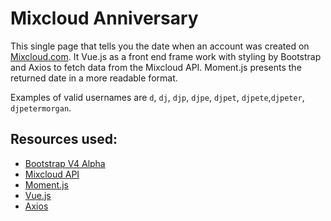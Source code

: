 # Mixcloud Anniversary
This single page that tells you the date when an account was created on [Mixcloud.com](https://www.mixcloud.com). It Vue.js as a front end frame work with styling by Bootstrap and Axios to fetch data from the Mixcloud API. Moment.js presents the returned date in a more readable format.

Examples of valid usernames are `d`, `dj`, `djp`, `djpe`, `djpet`, `djpete`,`djpeter`, `djpetermorgan`.

## Resources used:

  - [Bootstrap V4 Alpha](https://v4-alpha.getbootstrap.com/)
  - [Mixcloud API](https://www.mixcloud.com/developers/)
  - [Moment.js](https://momentjs.com/)
  - [Vue.js](https://vuejs.org/)
  - [Axios](https://github.com/axios/axios)
